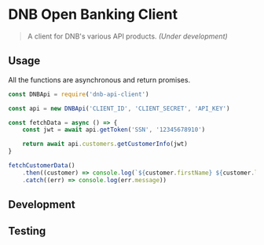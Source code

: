 # DNB Open Banking Client

> A client for DNB's various API products. *(Under development)*

## Usage

All the functions are asynchronous and return promises.

```javascript
const DNBApi = require('dnb-api-client')

const api = new DNBApi('CLIENT_ID', 'CLIENT_SECRET', 'API_KEY')

const fetchData = async () => {
	const jwt = await api.getToken('SSN', '12345678910')

	return await api.customers.getCustomerInfo(jwt)
}

fetchCustomerData()
	.then((customer) => console.log(`${customer.firstName} ${customer.lastName}`))
	.catch((err) => console.log(err.message))
```

## Development

## Testing
